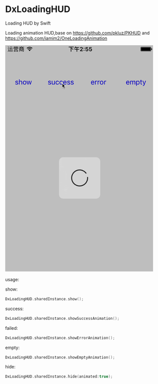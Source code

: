 # DxLoadingHUD
Loading HUD by Swift

Loading animation HUD,base on https://github.com/pkluz/PKHUD and https://github.com/iamim2/OneLoadingAnimation

 ![image](https://github.com/StevenDXC/DxLoadingHUD/blob/master/Image/demo.gif)
 

usage:


show:
```swift
DxLoadingHUD.sharedInstance.show();
```

success:
```swift
DxLoadingHUD.sharedInstance.showSuccessAnimation();
```

failed:
```swift
DxLoadingHUD.sharedInstance.showErrorAnimation();
```

empty:
```swift
DxLoadingHUD.sharedInstance.showEmptyAnimation();
```

hide:
```swift
DxLoadingHUD.sharedInstance.hide(animated:true);
```
